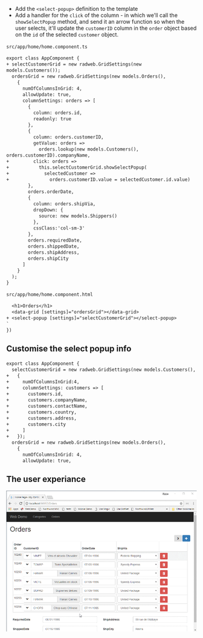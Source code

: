 ﻿* Add the `<select-popup>` definition to the template
* Add a handler for the `click` of the column - in which we'll call the `showSelectPopup` method, and send it an arrow function so when the user selects, it'll update the `customerID` column in the `order` object based on the `id` of the selected `customer` object.

`src/app/home/home.component.ts`
```csdiff
export class AppComponent {
+ selectCustomerGrid = new radweb.GridSettings(new models.Customers());
  ordersGrid = new radweb.GridSettings(new models.Orders(),
    {
      numOfColumnsInGrid: 4,
      allowUpdate: true,
      columnSettings: orders => [
        {
          column: orders.id,
          readonly: true
        },
        {
          column: orders.customerID,
          getValue: orders =>
            orders.lookup(new models.Customers(), orders.customerID).companyName,
+         click: orders =>
+           this.selectCustomerGrid.showSelectPopup(
+             selectedCustomer =>
+               orders.customerID.value = selectedCustomer.id.value)
        },
        orders.orderDate,
        {
          column: orders.shipVia,
          dropDown: {
            source: new models.Shippers()
          },
          cssClass:'col-sm-3'
        },
        orders.requiredDate,
        orders.shippedDate,
        orders.shipAddress,
        orders.shipCity
      ]
    }
  );
}
```
`src/app/home/home.component.html`
```csdiff
  <h1>Orders</h1>
  <data-grid [settings]="ordersGrid"></data-grid>
+ <select-popup [settings]="selectCustomerGrid"></select-popup>
`
})

```

## Customise the select popup info

```csdiff
export class AppComponent {
  selectCustomerGrid = new radweb.GridSettings(new models.Customers(),
+   {
+     numOfColumnsInGrid:4,
+     columnSettings: customers => [
+       customers.id,
+       customers.companyName,
+       customers.contactName,
+       customers.country,
+       customers.address,
+       customers.city
+     ]
+   });
  ordersGrid = new radweb.GridSettings(new models.Orders(),
    {
      numOfColumnsInGrid: 4,
      allowUpdate: true,

```

## The user experiance
![2017 10 15 09H13 21](2017-10-15_09h13_21.gif)